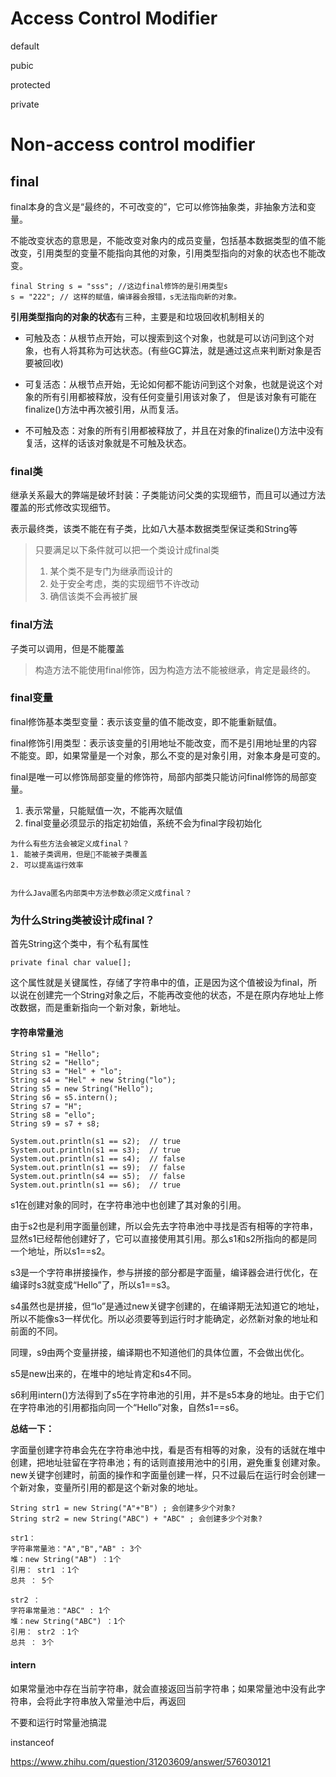 # Access Control Modifier

default

pubic 

protected

private


# Non-access control modifier

## final
final本身的含义是“最终的，不可改变的”，它可以修饰抽象类，非抽象方法和变量。 

不能改变状态的意思是，不能改变对象内的成员变量，包括基本数据类型的值不能改变，引用类型的变量不能指向其他的对象，引用类型指向的对象的状态也不能改变。

```
final String s = "sss"; //这边final修饰的是引用类型s
s = "222"; // 这样的赋值，编译器会报错，s无法指向新的对象。
```

**引用类型指向的对象的状态**有三种，主要是和垃圾回收机制相关的
- 可触及态：从根节点开始，可以搜索到这个对象，也就是可以访问到这个对象，也有人将其称为可达状态。(有些GC算法，就是通过这点来判断对象是否要被回收)

- 可复活态：从根节点开始，无论如何都不能访问到这个对象，也就是说这个对象的所有引用都被释放，没有任何变量引用该对象了，
但是该对象有可能在finalize()方法中再次被引用，从而复活。

- 不可触及态：对象的所有引用都被释放了，并且在对象的finalize()方法中没有复活，这样的话该对象就是不可触及状态。


### final类
继承关系最大的弊端是破坏封装：子类能访问父类的实现细节，而且可以通过方法覆盖的形式修改实现细节。

表示最终类，该类不能在有子类，比如八大基本数据类型保证类和String等
> 只要满足以下条件就可以把一个类设计成final类 
> 1. 某个类不是专门为继承而设计的 
> 2. 处于安全考虑，类的实现细节不许改动 
> 3. 确信该类不会再被扩展 

### final方法
子类可以调用，但是不能覆盖
> 构造方法不能使用final修饰，因为构造方法不能被继承，肯定是最终的。

### final变量

final修饰基本类型变量：表示该变量的值不能改变，即不能重新赋值。 

final修饰引用类型：表示该变量的引用地址不能改变，而不是引用地址里的内容不能变。即，如果常量是一个对象，那么不变的是对象引用，对象本身是可变的。

final是唯一可以修饰局部变量的修饰符，局部内部类只能访问final修饰的局部变量。

1. 表示常量，只能赋值一次，不能再次赋值
2. final变量必须显示的指定初始值，系统不会为final字段初始化

```
为什么有些方法会被定义成final？
1. 能被子类调用，但是不能被子类覆盖
2. 可以提高运行效率


为什么Java匿名内部类中方法参数必须定义成final？

```

### 为什么String类被设计成final？

首先String这个类中，有个私有属性

```
private final char value[];
```
这个属性就是关键属性，存储了字符串中的值，正是因为这个值被设为final，所以说在创建完一个String对象之后，不能再改变他的状态，不是在原内存地址上修改数据，而是重新指向一个新对象，新地址。

#### 字符串常量池

```
String s1 = "Hello";
String s2 = "Hello";
String s3 = "Hel" + "lo";
String s4 = "Hel" + new String("lo");
String s5 = new String("Hello");
String s6 = s5.intern();
String s7 = "H";
String s8 = "ello";
String s9 = s7 + s8;
          
System.out.println(s1 == s2);  // true
System.out.println(s1 == s3);  // true
System.out.println(s1 == s4);  // false
System.out.println(s1 == s9);  // false
System.out.println(s4 == s5);  // false
System.out.println(s1 == s6);  // true
```
s1在创建对象的同时，在字符串池中也创建了其对象的引用。

由于s2也是利用字面量创建，所以会先去字符串池中寻找是否有相等的字符串，显然s1已经帮他创建好了，它可以直接使用其引用。那么s1和s2所指向的都是同一个地址，所以s1==s2。

s3是一个字符串拼接操作，参与拼接的部分都是字面量，编译器会进行优化，在编译时s3就变成“Hello”了，所以s1==s3。

s4虽然也是拼接，但“lo”是通过new关键字创建的，在编译期无法知道它的地址，所以不能像s3一样优化。所以必须要等到运行时才能确定，必然新对象的地址和前面的不同。

同理，s9由两个变量拼接，编译期也不知道他们的具体位置，不会做出优化。

s5是new出来的，在堆中的地址肯定和s4不同。

s6利用intern()方法得到了s5在字符串池的引用，并不是s5本身的地址。由于它们在字符串池的引用都指向同一个“Hello”对象，自然s1==s6。

**总结一下：**

字面量创建字符串会先在字符串池中找，看是否有相等的对象，没有的话就在堆中创建，把地址驻留在字符串池；有的话则直接用池中的引用，避免重复创建对象。
new关键字创建时，前面的操作和字面量创建一样，只不过最后在运行时会创建一个新对象，变量所引用的都是这个新对象的地址。


```
String str1 = new String("A"+"B") ; 会创建多少个对象? 
String str2 = new String("ABC") + "ABC" ; 会创建多少个对象?

str1：
字符串常量池："A","B","AB" : 3个
堆：new String("AB") ：1个
引用： str1 ：1个
总共 ： 5个

str2 ：
字符串常量池："ABC" : 1个
堆：new String("ABC") ：1个
引用： str2 ：1个
总共 ： 3个
```


#### intern
如果常量池中存在当前字符串，就会直接返回当前字符串；如果常量池中没有此字符串，会将此字符串放入常量池中后，再返回

不要和运行时常量池搞混


instanceof


https://www.zhihu.com/question/31203609/answer/576030121